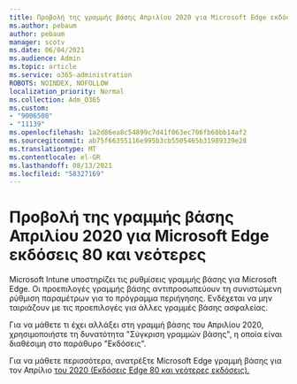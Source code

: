 ```yaml
---
title: Προβολή της γραμμής βάσης Απριλίου 2020 για Microsoft Edge εκδόσεις 80 και νεότερες
ms.author: pebaum
author: pebaum
manager: scotv
ms.date: 06/04/2021
ms.audience: Admin
ms.topic: article
ms.service: o365-administration
ROBOTS: NOINDEX, NOFOLLOW
localization_priority: Normal
ms.collection: Adm_O365
ms.custom:
- "9006500"
- "11139"
ms.openlocfilehash: 1a2d86ea8c54899c7d41f063ec706fb60bb14af2
ms.sourcegitcommit: ab75f66355116e995b3cb5505465b31989339e28
ms.translationtype: MT
ms.contentlocale: el-GR
ms.lasthandoff: 08/13/2021
ms.locfileid: "58327169"
---
```

# <a name="view-the-april-2020-baseline-for-microsoft-edge-versions-80-and-later"></a>Προβολή της γραμμής βάσης Απριλίου 2020 για Microsoft Edge εκδόσεις 80 και νεότερες

Microsoft Intune υποστηρίζει τις ρυθμίσεις γραμμής βάσης για Microsoft Edge. Οι προεπιλογές γραμμής βάσης αντιπροσωπεύουν τη συνιστώμενη ρύθμιση παραμέτρων για το πρόγραμμα περιήγησης. Ενδέχεται να μην ταιριάζουν με τις προεπιλογές για άλλες γραμμές βάσης ασφαλείας.

Για να μάθετε τι έχει αλλάξει στη γραμμή βάσης του Απριλίου 2020, χρησιμοποιήστε τη δυνατότητα "Σύγκριση γραμμών βάσης", η οποία είναι διαθέσιμη στο παράθυρο "Εκδόσεις".

Για να μάθετε περισσότερα, ανατρέξτε Microsoft Edge γραμμή βάσης για τον Απρίλιο [του 2020 (Εκδόσεις Edge 80 και νεότερες εκδόσεις).](https://docs.microsoft.com/mem/intune/protect/security-baseline-settings-edge?pivots=edge-april-2020)